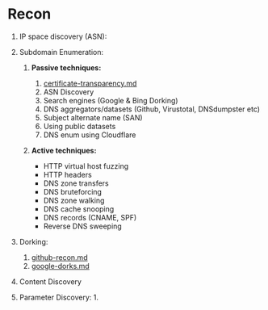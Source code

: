 # Recon

1. IP space discovery (ASN):
2. Subdomain Enumeration:
   1. **Passive techniques:**
      1. [certificate-transparency.md](certificate-transparency.md "mention")
      2. ASN Discovery
      3. Search engines (Google & Bing Dorking)
      4. DNS aggregators/datasets (Github, Virustotal, DNSdumpster etc)
      5. Subject alternate name (SAN)
      6. Using public datasets
      7. DNS enum using Cloudflare
   2.  **Active techniques:**

       * HTTP virtual host fuzzing
       * HTTP headers
       * DNS zone transfers
       * DNS bruteforcing
       * DNS zone walking
       * DNS cache snooping
       * DNS records (CNAME, SPF)
       * Reverse DNS sweeping


3. Dorking:
   1. [github-recon.md](github-recon.md "mention")
   2. [google-dorks.md](google-dorks.md "mention")
4. Content Discovery
5. Parameter Discovery:
   1.
